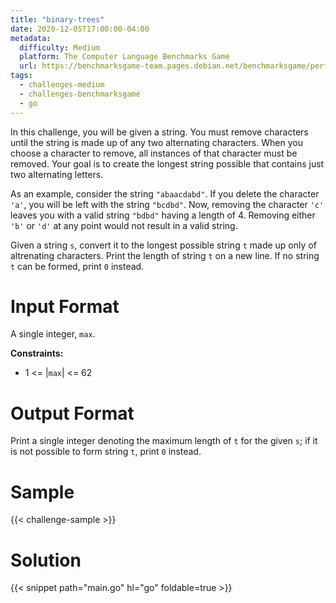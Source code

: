 ```yaml
---
title: "binary-trees"
date: 2020-12-05T17:00:00-04:00
metadata:
  difficulty: Medium
  platform: The Computer Language Benchmarks Game
  url: https://benchmarksgame-team.pages.debian.net/benchmarksgame/performance/binarytrees.html
tags:
  - challenges-medium
  - challenges-benchmarksgame
  - go
---
```


In this challenge, you will be given a string. You must remove characters until
the string is made up of any two alternating characters. When you choose a
character to remove, all instances of that character must be removed. Your goal
is to create the longest string possible that contains just two alternating
letters.

As an example, consider the string `"abaacdabd"`. If you delete the character
`'a'`, you will be left with the string `"bcdbd"`. Now, removing the character
`'c'` leaves you with a valid string `"bdbd"` having a length of 4. Removing
either `'b'` or `'d'` at any point would not result in a valid string.

Given a string `s`, convert it to the longest possible string `t` made up only
of altrenating characters. Print the length of string `t` on a new line. If no
string `t` can be formed, print `0` instead.

# Input Format

A single integer, `max`.

**Constraints:**

* 1 <= |`max`| <= 62

# Output Format

Print a single integer denoting the maximum length of `t` for the given `s`; if
it is not possible to form string `t`, print `0` instead.

# Sample

{{< challenge-sample >}}

# Solution

{{< snippet path="main.go" hl="go" foldable=true >}}

